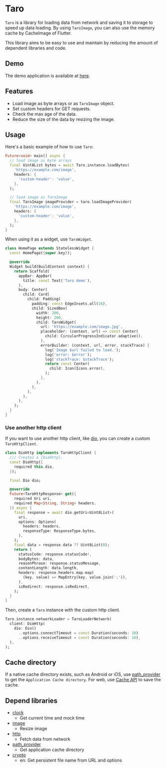 # Taro

`Taro` is a library for loading data from network and saving it to storage to speed up data loading.
By using `TaroImage`, you can also use the memory cache by CacheImage of Flutter.

This library aims to be easy to use and maintain by reducing the amount of dependent libraries and code.

## Demo

The demo application is available at [here](https://koji-1009.github.io/taro/).

## Features

- Load image as byte arrays or as `TaroImage` object.
- Set custom headers for GET requests.
- Check the max age of the data.
- Reduce the size of the data by resizing the image.

## Usage

Here's a basic example of how to use `Taro`:

```dart
Future<void> main() async {
  // load image as byte arrays
  final Uint8List bytes = await Taro.instance.loadBytes(
    'https://example.com/image',
    headers: {
      'custom-header': 'value',
    },
  );

  // load image as TaroImage
  final TaroImage imageProvider = taro.loadImageProvider(
    'https://example.com/image',
    headers: {
      'custom-header': 'value',
    },
  );
}
```

When using it as a widget, use `TaroWidget`.

```dart
class HomePage extends StatelessWidget {
  const HomePage({super.key});

  @override
  Widget build(BuildContext context) {
    return Scaffold(
      appBar: AppBar(
        title: const Text('Taro demo'),
      ),
      body: Center(
        child: Card(
          child: Padding(
            padding: const EdgeInsets.all(16),
            child: SizedBox(
              width: 200,
              height: 200,
              child: TaroWidget(
                url: 'https://example.com/image.jpg',
                placeholder: (context, url) => const Center(
                  child: CircularProgressIndicator.adaptive(),
                ),
                errorBuilder: (context, url, error, stackTrace) {
                  log('Image $url failed to load.');
                  log('error: $error');
                  log('stackTrace: $stackTrace');
                  return const Center(
                    child: Icon(Icons.error),
                  );
                },
              ),
            ),
          ),
        ),
      ),
    );
  }
}
```

### Use another http client

If you want to use another http client, like [dio](https://pub.dev/packages/dio), you can create a custom `TaroHttpClient`.

```dart
class DioHttp implements TaroHttpClient {
  /// Creates a [DioHttp].
  const DioHttp({
    required this.dio,
  });

  final Dio dio;

  @override
  Future<TaroHttpResponse> get({
    required Uri uri,
    required Map<String, String> headers,
  }) async {
    final response = await dio.getUri<Uint8List>(
      uri,
      options: Options(
        headers: headers,
        responseType: ResponseType.bytes,
      ),
    );
    final data = response.data ?? Uint8List(0);
    return (
      statusCode: response.statusCode!,
      bodyBytes: data,
      reasonPhrase: response.statusMessage,
      contentLength: data.length,
      headers: response.headers.map.map(
        (key, value) => MapEntry(key, value.join(';')),
      ),
      isRedirect: response.isRedirect,
    );
  }
}
```

Then, create a `Taro` instance with the custom http client.

```dart
Taro.instance.networkLoader = TaroLoaderNetwork(
  client: DioHttp(
    dio: Dio()
      ..options.connectTimeout = const Duration(seconds: 10)
      ..options.receiveTimeout = const Duration(seconds: 10),
  ),
);
```



## Cache directory

If a native cache directory exists, such as Android or iOS, use [path_provider](https://pub.dev/packages/path_provider) to get the `Application Cache directory`. For web, use [Cache API](https://developer.mozilla.org/en-US/docs/Web/API/Cache) to save the cache.

## Depend libraries

- [clock](https://pub.dev/packages/clock)
  - Get current time and mock time
- [image](https://pub.dev/packages/image)
  - Resize image
- [http](https://pub.dev/packages/http)
  - Fetch data from network
- [path_provider](https://pub.dev/packages/path_provider)
  - Get application cache directory
- [crypto](https://pub.dev/packages/crypto)
  - en: Get persistent file name from URL and options
